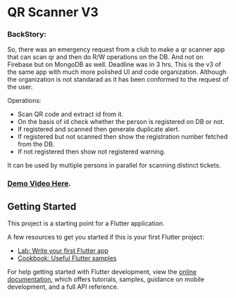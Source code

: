 # QR Scanner V3

### BackStory: 
So, there was an emergency request from a club to make a qr scanner app that can scan qr and then do R/W operations on the DB. And not on Firebase but on MongoDB as well. Deadline was in 3 hrs. This is the v3 of the same app with much more polished UI and code organization. Although the organization is not standarad as it has been conformed to the request of the user. 

Operations:
- Scan QR code and extract id from it.
- On the basis of id check whether the person is registered on DB or not.
- If registered and scanned then generate duplicate alert.
- If registered but not scanned then show the registration number fetched from the DB.
- If not registered then show not registered warning.

It can be used by multiple persons in parallel for scanning distinct tickets.

### [Demo Video Here](https://drive.google.com/file/d/1Bps0DRkwoGMf37rxnY-qhH-dzGyzJkpi/view?usp=drive_link).

## Getting Started

This project is a starting point for a Flutter application.

A few resources to get you started if this is your first Flutter project:

- [Lab: Write your first Flutter app](https://docs.flutter.dev/get-started/codelab)
- [Cookbook: Useful Flutter samples](https://docs.flutter.dev/cookbook)

For help getting started with Flutter development, view the
[online documentation](https://docs.flutter.dev/), which offers tutorials,
samples, guidance on mobile development, and a full API reference.

